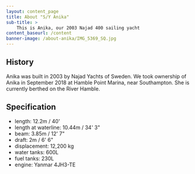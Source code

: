 ```yaml
---
layout: content_page
title: About "S/Y Anika"
sub-title: >
    This is Anika, our 2003 Najad 400 sailing yacht  
content_baseurl: /content
banner-image: /about-anika/IMG_5369_SQ.jpg
---
```

## History
Anika was built in 2003 by Najad Yachts of Sweden. We took ownership of Anika in September 2018 at Hamble Point Marina, near Southampton.  She is currently berthed on the River Hamble.

## Specification
* length: 12.2m / 40' 
* length at waterline: 10.44m / 34' 3"
* beam: 3.85m / 12' 7"
* draft: 2m / 6' 6"
* displacement: 12,200 kg
* water tanks: 600L
* fuel tanks: 230L
* engine: Yanmar 4JH3-TE



